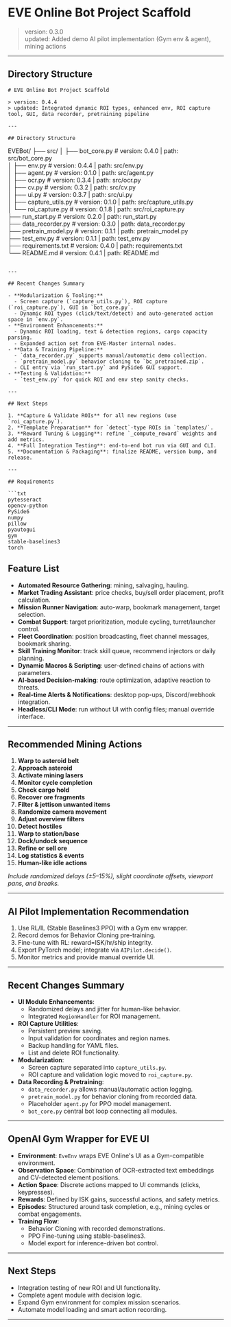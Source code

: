 # EVE Online Bot Project Scaffold

> version: 0.3.0\
> updated: Added demo AI pilot implementation (Gym env & agent), mining actions

---

## Directory Structure
```
# EVE Online Bot Project Scaffold

> version: 0.4.4  
> updated: Integrated dynamic ROI types, enhanced env, ROI capture tool, GUI, data recorder, pretraining pipeline

---

## Directory Structure

```
EVEBot/
├── src/
│   ├── bot_core.py       # version: 0.4.0 | path: src/bot_core.py  
│   ├── env.py            # version: 0.4.4 | path: src/env.py  
│   ├── agent.py          # version: 0.1.0 | path: src/agent.py  
│   ├── ocr.py            # version: 0.3.4 | path: src/ocr.py  
│   ├── cv.py             # version: 0.3.2 | path: src/cv.py  
│   ├── ui.py             # version: 0.3.7 | path: src/ui.py  
│   ├── capture_utils.py  # version: 0.1.0 | path: src/capture_utils.py  
│   └── roi_capture.py    # version: 0.1.8 | path: src/roi_capture.py  
├── run_start.py          # version: 0.2.0 | path: run_start.py  
├── data_recorder.py      # version: 0.3.0 | path: data_recorder.py  
├── pretrain_model.py     # version: 0.1.1 | path: pretrain_model.py  
├── test_env.py           # version: 0.1.1 | path: test_env.py  
├── requirements.txt      # version: 0.4.0 | path: requirements.txt  
└── README.md             # version: 0.4.1 | path: README.md  
```

---

## Recent Changes Summary

- **Modularization & Tooling:**  
  - Screen capture (`capture_utils.py`), ROI capture (`roi_capture.py`), GUI in `bot_core.py`.  
  - Dynamic ROI types (click/text/detect) and auto-generated action space in `env.py`.  
- **Environment Enhancements:**  
  - Dynamic ROI loading, text & detection regions, cargo capacity parsing.  
  - Expanded action set from EVE-Master internal nodes.  
- **Data & Training Pipeline:**  
  - `data_recorder.py` supports manual/automatic demo collection.  
  - `pretrain_model.py` behavior cloning to `bc_pretrained.zip`.  
  - CLI entry via `run_start.py` and PySide6 GUI support.  
- **Testing & Validation:**  
  - `test_env.py` for quick ROI and env step sanity checks.  

---

## Next Steps

1. **Capture & Validate ROIs** for all new regions (use `roi_capture.py`).  
2. **Template Preparation** for `detect`-type ROIs in `templates/`.  
3. **Reward Tuning & Logging**: refine `_compute_reward` weights and add metrics.  
4. **Full Integration Testing**: end-to-end bot run via GUI and CLI.  
5. **Documentation & Packaging**: finalize README, version bump, and release.  

---

## Requirements

```txt
pytesseract
opencv-python
PySide6
numpy
pillow
pyautogui
gym
stable-baselines3
torch
```


## Feature List

- **Automated Resource Gathering**: mining, salvaging, hauling.
- **Market Trading Assistant**: price checks, buy/sell order placement, profit calculation.
- **Mission Runner Navigation**: auto-warp, bookmark management, target selection.
- **Combat Support**: target prioritization, module cycling, turret/launcher control.
- **Fleet Coordination**: position broadcasting, fleet channel messages, bookmark sharing.
- **Skill Training Monitor**: track skill queue, recommend injectors or daily planning.
- **Dynamic Macros & Scripting**: user-defined chains of actions with parameters.
- **AI-based Decision-making**: route optimization, adaptive reaction to threats.
- **Real-time Alerts & Notifications**: desktop pop-ups, Discord/webhook integration.
- **Headless/CLI Mode**: run without UI with config files; manual override interface.

---

## Recommended Mining Actions

1. **Warp to asteroid belt**
2. **Approach asteroid**
3. **Activate mining lasers**
4. **Monitor cycle completion**
5. **Check cargo hold**
6. **Recover ore fragments**
7. **Filter & jettison unwanted items**
8. **Randomize camera movement**
9. **Adjust overview filters**
10. **Detect hostiles**
11. **Warp to station/base**
12. **Dock/undock sequence**
13. **Refine or sell ore**
14. **Log statistics & events**
15. **Human-like idle actions**

*Include randomized delays (±5–15%), slight coordinate offsets, viewport pans, and breaks.*

---

## AI Pilot Implementation Recommendation

1. Use RL/IL (Stable Baselines3 PPO) with a Gym env wrapper.
2. Record demos for Behavior Cloning pre-training.
3. Fine-tune with RL: reward=ISK/hr/ship integrity.
4. Export PyTorch model; integrate via `AIPilot.decide()`.
5. Monitor metrics and provide manual override UI.

---

## Recent Changes Summary

- **UI Module Enhancements**:
  - Randomized delays and jitter for human-like behavior.
  - Integrated `RegionHandler` for ROI management.
- **ROI Capture Utilities**:
  - Persistent preview saving.
  - Input validation for coordinates and region names.
  - Backup handling for YAML files.
  - List and delete ROI functionality.
- **Modularization**:
  - Screen capture separated into `capture_utils.py`.
  - ROI capture and validation logic moved to `roi_capture.py`.
- **Data Recording & Pretraining**:
  - `data_recorder.py` allows manual/automatic action logging.
  - `pretrain_model.py` for behavior cloning from recorded data.
  - Placeholder `agent.py` for PPO model management.
  - `bot_core.py` central bot loop connecting all modules.

---

## OpenAI Gym Wrapper for EVE UI

- **Environment**: `EveEnv` wraps EVE Online's UI as a Gym-compatible environment.
- **Observation Space**: Combination of OCR-extracted text embeddings and CV-detected element positions.
- **Action Space**: Discrete actions mapped to UI commands (clicks, keypresses).
- **Rewards**: Defined by ISK gains, successful actions, and safety metrics.
- **Episodes**: Structured around task completion, e.g., mining cycles or combat engagements.
- **Training Flow**:
  - Behavior Cloning with recorded demonstrations.
  - PPO Fine-tuning using stable-baselines3.
  - Model export for inference-driven bot control.

---

## Next Steps

- Integration testing of new ROI and UI functionality.
- Complete agent module with decision logic.
- Expand Gym environment for complex mission scenarios.
- Automate model loading and smart action recording.
---



